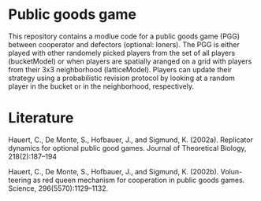 # Public goods game
This repository contains a modlue code for a public goods game (PGG) between cooperator and defectors (optional: loners). The PGG is either played with other randomely picked players from the set of all players (bucketModel) or when players are spatially aranged on a grid with players from their 3x3 neighborhood (latticeModel). Players can update their strategy using a probabilistic revision protocol by looking at a random player in the bucket or in the neighborhood, respectively.

# Literature
Hauert, C., De Monte, S., Hofbauer, J., and Sigmund, K. (2002a). Replicator
dynamics for optional public good games. Journal of Theoretical Biology,
218(2):187–194

Hauert, C., De Monte, S., Hofbauer, J., and Sigmund, K. (2002b). Volun-
teering as red queen mechanism for cooperation in public goods games.
Science, 296(5570):1129–1132.
